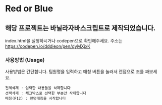 # Red or Blue
## 해당 프로젝트는 바닐라자바스크립트로 제작되었습니다.
index.html을 실행하시거나 codepen으로 확인해주세요. 주소는 https://codepen.io/dddieon/pen/dyMXjxK
### 사용방법 (Usage)
사용방법은 간단합니다. 팀원명을 입력하고 매칭 버튼을 눌러서 랜덤으로 조를 짜보세요.

```
전체삭제 : 입력한 내용들을 삭제합니다
선택삭제 : 체크박스로 선택한 부분만 삭제합니다
매칭(F12) : 랜덤매칭을 시작합니다
```
